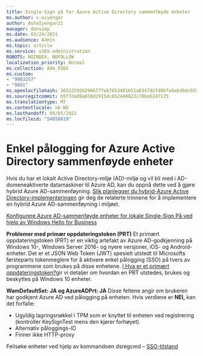 ```yaml
---
title: Single-Sign på for Azure Active Directory sammenføyde enheter
ms.author: v-aiyengar
author: AshaIyengar21
manager: dansimp
ms.date: 03/24/2021
ms.audience: Admin
ms.topic: article
ms.service: o365-administration
ROBOTS: NOINDEX, NOFOLLOW
localization_priority: Normal
ms.collection: Adm_O365
ms.custom:
- "9003257"
- "9891"
ms.openlocfilehash: 365225926296677feb7853481651a634792fd8bfa9abd9dc9359ffaae50b60eb
ms.sourcegitcommit: b5f7da89a650d2915dc652449623c78be6247175
ms.translationtype: MT
ms.contentlocale: nb-NO
ms.lasthandoff: 08/05/2021
ms.locfileid: "54050019"
---
```

# <a name="single-sign-on-for-azure-active-directory-joined-devices"></a>Enkel pålogging for Azure Active Directory sammenføyde enheter

Hvis du har et lokalt Active Directory-miljø (AD)-miljø og vil bli med i AD-domeneaktiverte datamaskiner til Azure AD, kan du oppnå dette ved å gjøre hybrid Azure AD-sammenføyning. [Slik planlegger du hybrid-Azure Active Directory-implementeringen](https://docs.microsoft.com/azure/active-directory/devices/hybrid-azuread-join-plan) gir deg de relaterte trinnene for å implementere en hybrid Azure AD-sammenføyning i miljøet.

[Konfigurere Azure AD-sammenføyde enheter for lokale Single-Sign På ved hjelp av Windows Hello for Business](https://docs.microsoft.com/azure/active-directory/devices/hybrid-azuread-join-plan) 

**Problemer med primær oppdateringstoken (PRT)** Et primært oppdateringstoken (PRT) er en viktig artefakt av Azure AD-godkjenning på Windows 10-, Windows Server 2016- og nyere versjoner, iOS- og Android-enheter. Det er et JSON Web Token (JWT) spesielt utstedt til Microsofts førsteparts tokenmeglere for å aktivere enkel pålogging (SSO) på tvers av programmene som brukes på disse enhetene. [I Hva er et primært oppdateringstoken?](https://docs.microsoft.com/azure/active-directory/devices/concept-primary-refresh-token)gir vi detaljer om hvordan en PRT utstedes, brukes og beskyttes på Windows 10 enheter.

**WamDefaultSet: JA og AzureADPrt: JA** Disse feltene angir om brukeren har godkjent Azure AD ved pålogging på enheten. Hvis verdiene er **NEI,** kan det forfalle:

- Ugyldig lagringsnøkkel i TPM som er knyttet til enheten ved registrering (kontroller KeySignTest mens den kjører forhøyet).
- Alternativ påloggings-ID
- Finner ikke HTTP-proxy

Feilsøke enheter ved hjelp av kommandoen dsregcmd – [SSO-tilstand](https://docs.microsoft.com/azure/active-directory/devices/troubleshoot-device-dsregcmd#sso-state)
